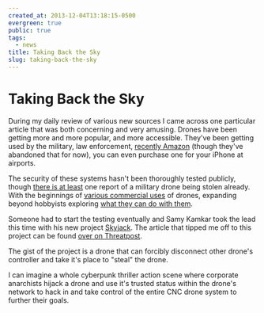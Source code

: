 ```yaml
---
created_at: 2013-12-04T13:18:15-0500
evergreen: true
public: true
tags:
  - news
title: Taking Back the Sky
slug: taking-back-the-sky
---
```


# Taking Back the Sky

During my daily review of various new sources I came across one particular article that was both concerning and very amusing. Drones have been getting more and more popular, and more accessible. They've been getting used by the military, law enforcement, [recently Amazon](http://www.cnn.com/2013/12/02/tech/innovation/amazon-drones-questions/) (though they've abandoned that for now), you can even purchase one for your iPhone at airports.

The security of these systems hasn't been thoroughly tested publicly, though [there is at least](http://rt.com/news/iran-us-drone-gulf-216/) one report of a military drone being stolen already. With the beginnings of [various commercial uses](http://www.fastcompany.com/3019913/watch-the-skies-tonight-for-a-taco-delivering-drone-brought-to-you-by-taco-bell) of drones, expanding beyond hobbyists exploring [what they can do with them](http://gizmodo.com/5947033/this-team-of-quadrocopters-can-throw-and-catch-better-than-you).

Someone had to start the testing eventually and Samy Kamkar took the lead this time with his new project [Skyjack](http://samy.pl/skyjack/). The article that tipped me off to this project can be found [over on Threatpost](http://threatpost.com/how-to-skyjack-drones-in-an-hour-for-less-than-400/103086).

The gist of the project is a drone that can forcibly disconnect other drone's controller and take it's place to "steal" the drone.

I can imagine a whole cyberpunk thriller action scene where corporate anarchists hijack a drone and use it's trusted status within the drone's network to hack in and take control of the entire CNC drone system to further their goals.
